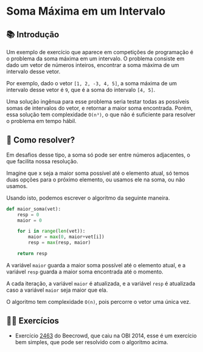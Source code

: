# Soma Máxima em um Intervalo

## 📚 Introdução

Um exemplo de exercício que aparece em competições de programação é o problema da soma máxima em um intervalo. O problema consiste em dado um vetor de números inteiros, encontrar a soma máxima de um intervalo desse vetor.

Por exemplo, dado o vetor `[1, 2, -3, 4, 5]`, a soma máxima de um intervalo desse vetor é `9`, que é a soma do intervalo `[4, 5]`.

Uma solução ingênua para esse problema seria testar todas as possíveis somas de intervalos do vetor, e retornar a maior soma encontrada. Porém, essa solução tem complexidade `O(n³)`, o que não é suficiente para resolver o problema em tempo hábil.

## 🤷 Como resolver?

Em desafios desse tipo, a soma só pode ser entre números adjacentes, o que facilita nossa resolução.

Imagine que x seja a maior soma possível até o elemento atual, só temos duas opções para o próximo elemento, ou usamos ele na soma, ou não usamos.

Usando isto, podemos escrever o algoritmo da seguinte maneira.

```py
def maior_soma(vet):
    resp = 0
    maior = 0

    for i in range(len(vet)):
        maior = max(0, maior+vet[i])
        resp = max(resp, maior)

    return resp
```

A variável `maior` guarda a maior soma possível até o elemento atual, e a variável `resp` guarda a maior soma encontrada até o momento.

A cada iteração, a variável `maior` é atualizada, e a variável `resp` é atualizada caso a variável `maior` seja maior que ela.

O algoritmo tem complexidade `O(n)`, pois percorre o vetor uma única vez.

## 🧑‍🏫 Exercícios

- Exercício [2463](https://www.beecrowd.com.br/judge/pt/problems/view/2463) do Beecrowd, que caiu na OBI 2014, esse é um exercício bem simples, que pode ser resolvido com o algoritmo acima.

